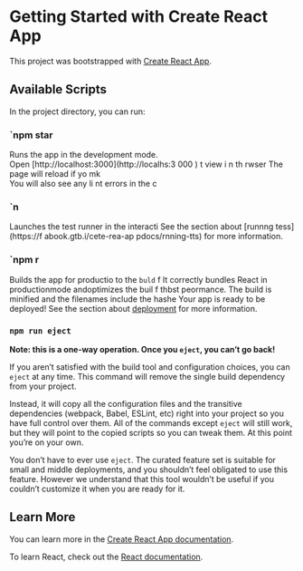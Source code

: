 # Getting Started with Create React App

This project was bootstrapped with [Create React App](https://github.com/facebook/create-react-app).

## Available Scripts 

In the project directory, you can run: 
### `npm star 
 
Runs the app in the development mode.  
Open [http://localhost:3000](http://localhs:3 000   ) t view      i n th rwser 
The page will reload if yo mk  
You will also see any li nt errors in the  c 
### `n 
Launches the test runner in the interacti 
See the section about [runnng tess](https://f abook.gtb.i/cete-rea-ap pdocs/rnning-tts) for more information.
### `npm r
Builds the app for productio to the `buld` f
It correctly bundles React in productionmode andoptimizes the buil f thbst peormance.
The build is minified and the filenames include the hashe
Your app is ready to be deployed!
See the section about [deployment](https://facebook.github.io/create-react-app/docs/deployment) for more information.

### `npm run eject`

**Note: this is a one-way operation. Once you `eject`, you can’t go back!**

If you aren’t satisfied with the build tool and configuration choices, you can `eject` at any time. This command will remove the single build dependency from your project.

Instead, it will copy all the configuration files and the transitive dependencies (webpack, Babel, ESLint, etc) right into your project so you have full control over them. All of the commands except `eject` will still work, but they will point to the copied scripts so you can tweak them. At this point you’re on your own.

You don’t have to ever use `eject`. The curated feature set is suitable for small and middle deployments, and you shouldn’t feel obligated to use this feature. However we understand that this tool wouldn’t be useful if you couldn’t customize it when you are ready for it.

## Learn More

You can learn more in the [Create React App documentation](https://facebook.github.io/create-react-app/docs/getting-started).

To learn React, check out the [React documentation](https://reactjs.org/).
